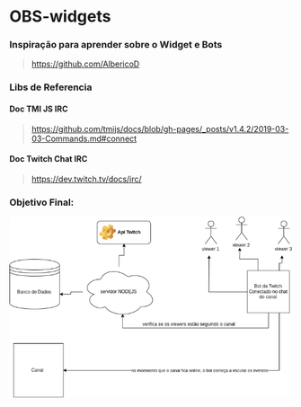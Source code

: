 # OBS-widgets
### Inspiração para aprender sobre o Widget e Bots
> https://github.com/AlbericoD

### Libs de Referencia

#### Doc TMI JS IRC

> https://github.com/tmijs/docs/blob/gh-pages/_posts/v1.4.2/2019-03-03-Commands.md#connect

#### Doc Twitch Chat IRC

> https://dev.twitch.tv/docs/irc/

### Objetivo Final:

![Objetivo](./doc/Diagrama-colaboracao.png)


